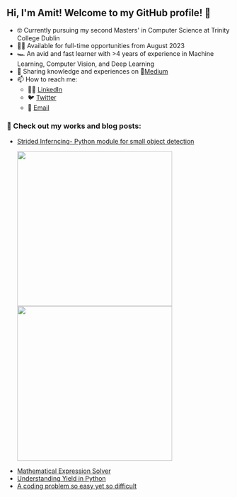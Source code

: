 ## Hi, I'm Amit! Welcome to my GitHub profile! 👋

* 🤓 Currently pursuing my second Masters' in Computer Science at Trinity College Dublin
* 👨‍💻 Available for full-time opportunities from August 2023
* 🏎️ An avid and fast learner with >4 years of experience in Machine Learning, Computer Vision, and Deep Learning
* 📝 Sharing knowledge and experiences on 📓[Medium](https://amitamola.medium.com/)
* 📫 How to reach me: 
    * 👨‍💼 [LinkedIn](https://www.linkedin.com/in/amitamola/)
    * 🐦 [Twitter](https://twitter.com/amit_amola)
    * 📧 [Email](mailto:amitamola.dun@gmail.com)

### 🎯 Check out my works and blog posts:
   * [Strided Inferncing- Python module for small object detection](https://github.com/Bridgei2i/strided_inference)
        <p float="center">
          <img src="https://github.com/Bridgei2i/strided_inference/blob/master/images/result_without_strided.jpg"  width="350">
          <img src="https://github.com/Bridgei2i/strided_inference/blob/master/images/result_with_strided.jpg"  width="350">
        </p>
   * [Mathematical Expression Solver](https://github.com/amitamola/maths_expression_solver_ml_project)
   * [Understanding Yield in Python](https://amitamola.medium.com/understanding-yield-in-python-b11e7e23d674)
   * [A coding problem so easy yet so difficult](https://amitamola.medium.com/a-problem-so-easy-yet-so-difficult-d46c347531d1)
